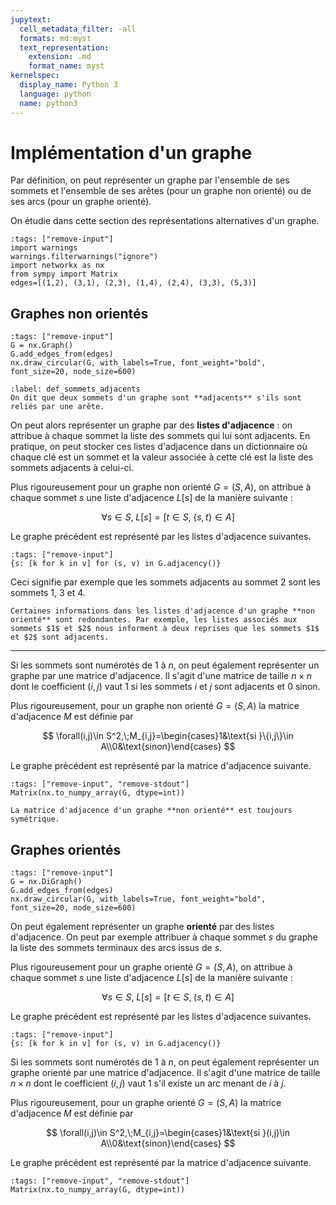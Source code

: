 ```yaml
---
jupytext:
  cell_metadata_filter: -all
  formats: md:myst
  text_representation:
    extension: .md
    format_name: myst
kernelspec:
  display_name: Python 3
  language: python
  name: python3
---
```


# Implémentation d'un graphe

Par définition, on peut représenter un graphe par l'ensemble de ses sommets et l'ensemble de ses arêtes (pour un graphe non orienté) ou de ses arcs (pour un graphe orienté).

On étudie dans cette section des représentations alternatives d'un graphe.

```{code-cell}
:tags: ["remove-input"]
import warnings
warnings.filterwarnings("ignore")
import networkx as nx
from sympy import Matrix
edges=[(1,2), (3,1), (2,3), (1,4), (2,4), (3,3), (5,3)]
```

## Graphes non orientés

```{code-cell}
:tags: ["remove-input"]
G = nx.Graph()
G.add_edges_from(edges)
nx.draw_circular(G, with_labels=True, font_weight="bold", font_size=20, node_size=600)
```

```{prf:definition} Sommets adjacents
:label: def_sommets_adjacents
On dit que deux sommets d'un graphe sont **adjacents** s'ils sont reliés par une arête.
```

On peut alors représenter un graphe par des **listes d'adjacence** : on attribue à chaque sommet la liste des sommets qui lui sont adjacents. En pratique, on peut stocker ces listes d'adjacence dans un dictionnaire où chaque clé est un sommet et la valeur associée à cette clé est la liste des sommets adjacents à celui-ci.

Plus rigoureusement pour un graphe non orienté $G=(S,A)$, on attribue à chaque sommet $s$ une liste d'adjacence $L[s]$ de la manière suivante :

$$
\forall s\in S,\;L[s]=\left[t\in S,\;\{s,t\}\in A\right]
$$

Le graphe précédent est représenté par les listes d'adjacence suivantes.

```{code-cell}
:tags: ["remove-input"]
{s: [k for k in v] for (s, v) in G.adjacency()}
```

Ceci signifie par exemple que les sommets adjacents au sommet $2$ sont les sommets $1$, $3$ et $4$.

```{note}
Certaines informations dans les listes d'adjacence d'un graphe **non orienté** sont redondantes. Par exemple, les listes associés aux sommets $1$ et $2$ nous informent à deux reprises que les sommets $1$ et $2$ sont adjacents.
```

___

Si les sommets sont numérotés de $1$ à $n$, on peut également représenter un graphe par une matrice d'adjacence. Il s'agit d'une matrice de taille $n\times n$ dont le coefficient $(i,j)$ vaut $1$ si les sommets $i$ et $j$ sont adjacents et $0$ sinon.

Plus rigoureusement, pour un graphe non orienté $G=(S,A)$ la matrice d'adjacence $M$ est définie par

$$
\forall(i,j)\in S^2,\;M_{i,j}=\begin{cases}1&\text{si }\{i,j\}\in A\\0&\text{sinon}\end{cases}
$$

Le graphe précédent est représenté par la matrice d'adjacence suivante.

```{code-cell}
:tags: ["remove-input", "remove-stdout"]
Matrix(nx.to_numpy_array(G, dtype=int))
```

```{note}
La matrice d'adjacence d'un graphe **non orienté** est toujours symétrique.
```

## Graphes orientés

```{code-cell}
:tags: ["remove-input"]
G = nx.DiGraph()
G.add_edges_from(edges)
nx.draw_circular(G, with_labels=True, font_weight="bold", font_size=20, node_size=600)
```

On peut également représenter un graphe **orienté** par des listes d'adjacence. On peut par exemple attribuer à chaque sommet $s$ du graphe la liste des sommets terminaux des arcs issus de $s$.

Plus rigoureusement pour un graphe orienté $G=(S,A)$, on attribue à chaque sommet $s$ une liste d'adjacence $L[s]$ de la manière suivante :

$$
\forall s\in S,\;L[s]=\left[t\in S,\;(s,t)\in A\right]
$$

Le graphe précédent est représenté par les listes d'adjacence suivantes.

```{code-cell}
:tags: ["remove-input"]
{s: [k for k in v] for (s, v) in G.adjacency()}
```

Si les sommets sont numérotés de $1$ à $n$, on peut également représenter un graphe orienté par une matrice d'adjacence. Il s'agit d'une matrice de taille $n\times n$ dont le coefficient $(i,j)$ vaut $1$ s'il existe un arc menant de $i$ à $j$.

Plus rigoureusement, pour un graphe orienté $G=(S,A)$ la matrice d'adjacence $M$ est définie par

$$
\forall(i,j)\in S^2,\;M_{i,j}=\begin{cases}1&\text{si }(i,j)\in A\\0&\text{sinon}\end{cases}
$$

Le graphe précédent est représenté par la matrice d'adjacence suivante.

```{code-cell}
:tags: ["remove-input", "remove-stdout"]
Matrix(nx.to_numpy_array(G, dtype=int))
```
